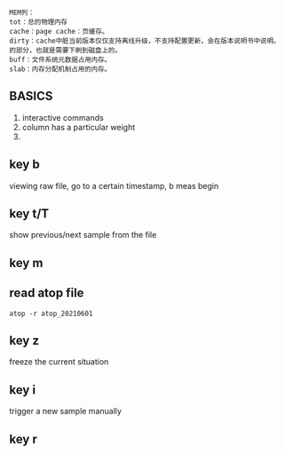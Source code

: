 ```
MEM列：
tot：总的物理内存
cache：page cache：页缓存。
dirty：cache中脏当前版本仅仅支持离线升级，不支持配置更新，会在版本说明书中说明。
的部分，也就是需要下刷到磁盘上的。
buff：文件系统元数据占用内存。
slab：内存分配机制占用的内存。
```

## BASICS
1. interactive commands
2. column has a particular weight
3. 

## key b
viewing raw file, go to a certain timestamp, b meas begin

## key t/T
show previous/next sample from the file

## key m

## read atop file
```
atop -r atop_20210601
```

## key z
freeze the current situation

## key i
trigger a new sample manually

## key r
